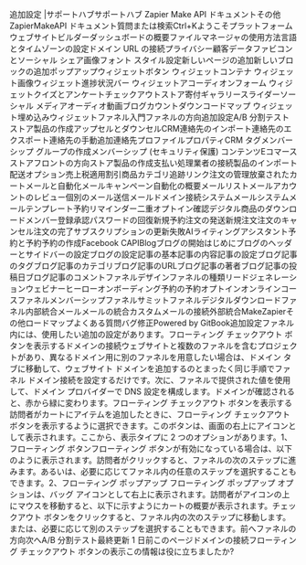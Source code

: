 追加設定 |サポートハブサポートハブ Zapier Make API ドキュメントその他ZapierMakeAPI ドキュメント質問または検索Ctrl+Kようこそプラットフォームウェブサイトビルダーダッシュボードの概要ファイルマネージャの使用方法言語とタイムゾーンの設定ドメイン URL の接続プライバシー顧客データファビコンとソーシャル シェア画像フォント スタイル設定新しいページの追加新しいブロックの追加ポップアップウィジェットボタン ウィジェットコンテナ ウィジェット画像ウィジェット進捗状況バー ウィジェットアコーディオンフォーム ウィジェットクイズとアンケートチェックアウトストア寄付ギャラリースライダーソーシャル メディアオーディオ動画ブログカウントダウンコードマップ ウィジェット埋め込みウィジェットファネル入門ファネルの方向追加設定A/B 分割テストストア製品の作成アップセルとダウンセルCRM連絡先のインポート連絡先のエクスポート連絡先の手動追加連絡先プロファイルプロパティCRM タグメンバーシップ グループの作成メンバーシップ (セキュリティ保護) コンテンツEコマースストアフロントの方向ストア製品の作成支払い処理業者の接続製品のインポート配送オプション売上税適用割引商品カテゴリ追跡リンク注文の管理放棄されたカートメールと自動化メールキャンペーン自動化の概要メールリストメールアカウントのレビュー個別のメール送信メールドメイン接続システムメールシステムメールテンプレート予約リマインダー二重オプトイン確認デジタル商品のダウンロードメンバー登録承認パスワードの回復新規予約注文の発送新規注文注文のキャンセル注文の完了サブスクリプションの更新失敗AIライティングアシスタント予約と予約予約の作成Facebook CAPIBlogブログの開始はじめにブログのヘッダーとサイドバーの設定ブログの設定記事の基本記事の内容記事の設定ブログ記事のタグブログ記事のカテゴリブログ記事のURLブログ記事の著者ブログ記事の投稿日ブログ記事のコメントファネルデザインファネルの種類リードジェネレーションウェビナーヒーローオンボーディング予約の予約オプトインオンラインコースファネルメンバーシップファネルサミットファネルデジタルダウンロードファネル内部統合メールメールの統合カスタムメールの接続外部統合MakeZapierその他ロードマップよくある質問バグ修正Powered by GitBook追加設定ファネル内には、使用したい追加の設定があります。フローティング チェックアウト ボタンを表示するドメインの接続ウェブサイトと複数のファネルを含むプロジェクトがあり、異なるドメイン用に別のファネルを用意したい場合は、ドメイン タブに移動して、ウェブサイト ドメインを追加するのとまったく同じ手順でファネル ドメイン接続を設定するだけです。次に、ファネルで提供された値を使用して、ドメイン プロバイダーで DNS 設定を構成します。ドメインが確認されると、赤から緑に変わります。フローティング チェックアウト ボタンを表示する訪問者がカートにアイテムを追加したときに、フローティング チェックアウト ボタンを表示するように選択できます。このボタンは、画面の右上にアイコンとして表示されます。ここから、表示タイプに 2 つのオプションがあります。1、フローティング ボタンフローティング ボタンが有効になっている場合は、以下のように表示されます。訪問者がクリックすると、ファネルの次のステップに進みます。あるいは、必要に応じてファネル内の任意のステップを選択することもできます。2、フローティング ポップアップ フローティング ポップアップ オプションは、バッグ アイコンとして右上に表示されます。訪問者がアイコンの上にマウスを移動すると、以下に示すようにカートの概要が表示されます。チェックアウト ボタンをクリックすると、ファネル内の次のステップに移動します。または、必要に応じて別のステップを選択することもできます。前へファネルの方向次へA/B 分割テスト最終更新 1 日前このページドメインの接続フローティング チェックアウト ボタンの表示この情報は役に立ちましたか?